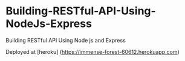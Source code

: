 # Building-RESTful-API-Using-NodeJs-Express
Building RESTful API Using Node js and Express

Deployed at [heroku] (https://immense-forest-60612.herokuapp.com)
